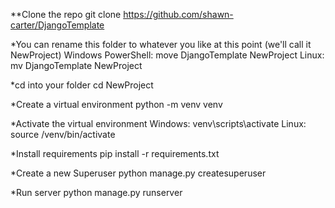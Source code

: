 **Clone the repo
git clone https://github.com/shawn-carter/DjangoTemplate

*You can rename this folder to whatever you like at this point (we'll call it NewProject)
Windows PowerShell: move DjangoTemplate NewProject
Linux: mv DjangoTemplate NewProject

*cd into your folder
cd NewProject

*Create a virtual environment
python -m venv venv

*Activate the virtual environment
Windows: venv\scripts\activate
Linux: source /venv/bin/activate

*Install requirements
pip install -r requirements.txt

*Create a new Superuser
python manage.py createsuperuser

*Run server
python manage.py runserver
